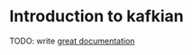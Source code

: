 # Introduction to kafkian

TODO: write [great documentation](http://jacobian.org/writing/what-to-write/)
